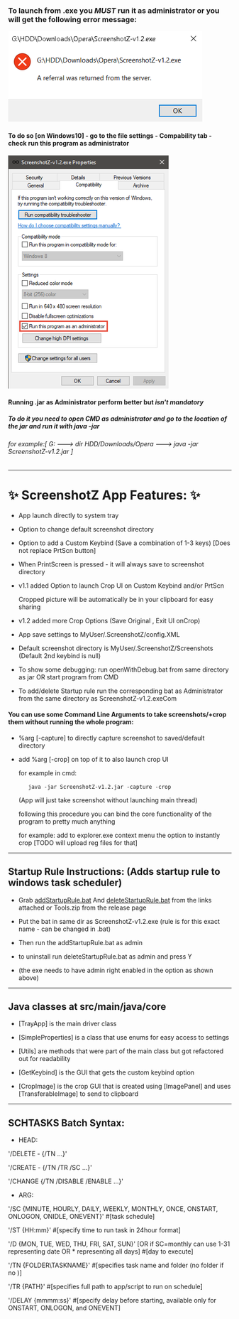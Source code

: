 
### To launch from .exe you *MUST* run it as administrator or you will get the following error message:

![alt text](https://github.com/Araxeus/ScreenshotZ/blob/master/resources/NoAdminRights.png?raw=true)

#### To do so [on Windows10] - go to the file settings - Compability tab - check run this program as administrator

![alt text](https://github.com/Araxeus/ScreenshotZ/blob/master/resources/RunAsAdmin.png?raw=true)

#### Running .jar as Administrator perform better but *isn't mandatory* ####
##### To do it you need to open CMD as administrator and go to the location of the jar and run it with java -jar
###### for example:[ G: ---> dir HDD/Downloads/Opera ---> java -jar ScreenshotZ-v1.2.jar ]

***

#  :sparkles: ScreenshotZ App Features: :sparkles:


     
   - App launch directly to system tray


   - Option to change default screenshot directory
     
     
   - Option to add a Custom Keybind (Save a combination of 1-3 keys) [Does not replace PrtScn button]


   - When PrintScreen is pressed - it will always save to screenshot directory
     
     
   - v1.1 added Option to launch Crop UI on Custom Keybind and/or PrtScn
     
     Cropped picture will be automatically be in your clipboard for easy sharing
     
     
   - v1.2 added more Crop Options (Save Original , Exit UI onCrop)


   - App save settings to MyUser/.ScreenshotZ/config.XML


   - Default screenshot directory is MyUser/.ScreenshotZ/Screenshots (Default 2nd keybind is null)


  - To show some debugging: run openWithDebug.bat from same directory as jar OR start program from CMD
    
    
  - To add/delete Startup rule run the corresponding bat as Administrator from the same directory as ScreenshotZ-v1.2.exeCom

 #### You can use some Command Line Arguments to take screenshots/+crop them without running the whole program:

   - %arg [-capture] to directly capture screenshot to saved/default directory
     
   - add %arg [-crop] on top of it to also launch crop UI
     
     for example in cmd: 
     
            java -jar ScreenshotZ-v1.2.jar -capture -crop
     
     (App will just take screenshot without launching main thread)
     
     following this procedure you can bind the core functionality of the program to pretty much anything
     
     for example: add to explorer.exe context menu the option to instantly crop [TODO will upload reg files for that]
         
    
***



## Startup Rule Instructions: (Adds startup rule to windows task scheduler)

*   Grab [addStartupRule.bat](https://github.com/Araxeus/ScreenshotZ/blob/master/resources/addStartupRule.bat) And
    [deleteStartupRule.bat](https://github.com/Araxeus/ScreenshotZ/blob/master/resources/deleteStartupRule.bat)
    from the links attached or Tools.zip from the release page

*	Put the bat in same dir as ScreenshotZ-v1.2.exe (rule is for this exact name - can be changed in .bat)

*	Then run the addStartupRule.bat as admin
	
*	to uninstall run deleteStartupRule.bat as admin and press Y

*   (the exe needs to have admin right enabled in the option as shown above)

***

## Java classes at src/main/java/core

* [TrayApp] is the main driver class

* [SimpleProperties] is a class that use enums for easy access to settings

* [Utils] are methods that were part of the main class but got refactored out for readability

* [GetKeybind] is the GUI that gets the custom keybind option

* [CropImage] is the crop GUI that is created using [ImagePanel] and uses [TransferableImage] to send to clipboard

***


## SCHTASKS Batch Syntax:
* HEAD:

'/DELETE - {/TN ...}'

'/CREATE - {/TN /TR /SC ...}'

'/CHANGE {/TN /DISABLE /ENABLE ...}'

* ARG:

'/SC {MINUTE, HOURLY, DAILY, WEEKLY, MONTHLY, ONCE, ONSTART, ONLOGON, ONIDLE, ONEVENT}' #[task schedule]

'/ST {HH:mm}' #[specify time to run task in 24hour format]

'/D {MON, TUE, WED, THU, FRI, SAT, SUN}' [OR if SC=monthly can use 1-31 representing date OR * representing all days] #[day to execute]

'/TN {FOLDER\TASKNAME}' #[specifies task name and folder (no folder if no \)]

'/TR {PATH}' #[specifies full path to app/script to run on schedule]

'/DELAY {mmmm:ss}' #[specify delay before starting, available only for ONSTART, ONLOGON, and ONEVENT]
